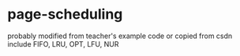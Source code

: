 # page-scheduling
probably modified from teacher's example code or copied from csdn
include FIFO, LRU, OPT, LFU, NUR
